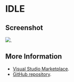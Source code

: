 # IDLE



## Screenshot
![](https://raw.githubusercontent.com/gerane/VSCodeThemes/master/gerane.Theme-IDLE/screenshot.png).


## More Information
* [Visual Studio Marketplace](https://marketplace.visualstudio.com/items/gerane.Theme-IDLE).
* [GitHub repository](https://github.com/gerane/VSCodeThemes).
